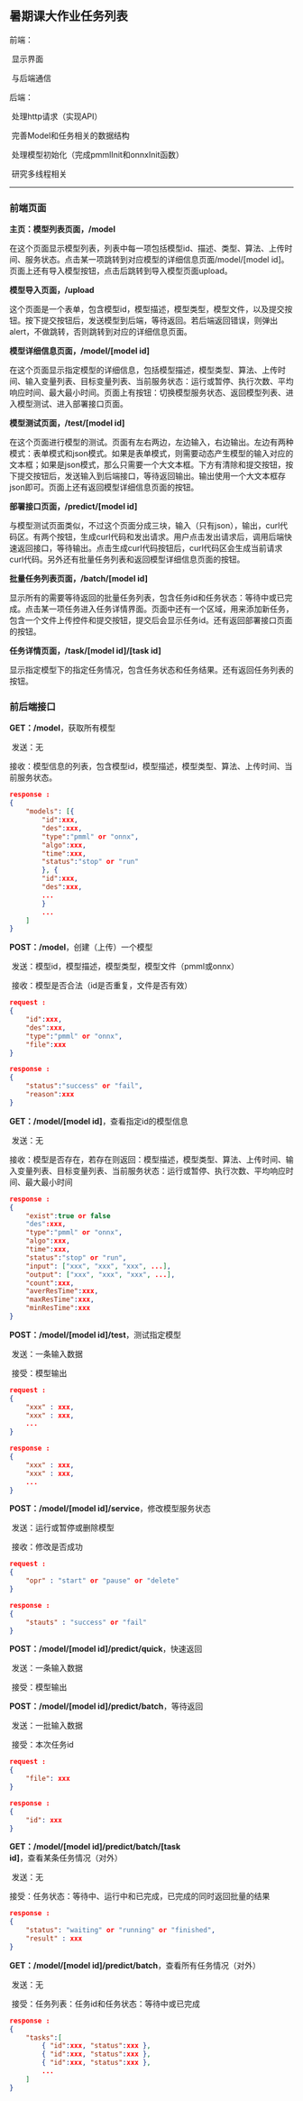 ## 暑期课大作业任务列表

前端：

​	显示界面

​	与后端通信

后端：

​	处理http请求（实现API）

​	完善Model和任务相关的数据结构

​	处理模型初始化（完成pmmlInit和onnxInit函数）

​	研究多线程相关

------

### 前端页面

**主页：模型列表页面，/model**

​	在这个页面显示模型列表，列表中每一项包括模型id、描述、类型、算法、上传时间、服务状态。点击某一项跳转到对应模型的详细信息页面/model/[model id]。页面上还有导入模型按钮，点击后跳转到导入模型页面upload。



**模型导入页面，/upload**

​	这个页面是一个表单，包含模型id，模型描述，模型类型，模型文件，以及提交按钮。按下提交按钮后，发送模型到后端，等待返回。若后端返回错误，则弹出alert，不做跳转，否则跳转到对应的详细信息页面。



**模型详细信息页面，/model/[model id]**

​	在这个页面显示指定模型的详细信息，包括模型描述，模型类型、算法、上传时间、输入变量列表、目标变量列表、当前服务状态：运行或暂停、执行次数、平均响应时间、最大最小时间。页面上有按钮：切换模型服务状态、返回模型列表、进入模型测试、进入部署接口页面。



**模型测试页面，/test/[model id]**

​	在这个页面进行模型的测试。页面有左右两边，左边输入，右边输出。左边有两种模式：表单模式和json模式。如果是表单模式，则需要动态产生模型的输入对应的文本框；如果是json模式，那么只需要一个大文本框。下方有清除和提交按钮，按下提交按钮后，发送输入到后端接口，等待返回输出。输出使用一个大文本框存json即可。页面上还有返回模型详细信息页面的按钮。



**部署接口页面，/predict/[model id]**

​	与模型测试页面类似，不过这个页面分成三块，输入（只有json），输出，curl代码区。有两个按钮，生成curl代码和发出请求。用户点击发出请求后，调用后端快速返回接口，等待输出。点击生成curl代码按钮后，curl代码区会生成当前请求curl代码。另外还有批量任务列表和返回模型详细信息页面的按钮。



**批量任务列表页面，/batch/[model id]**

​	显示所有的需要等待返回的批量任务列表，包含任务id和任务状态：等待中或已完成。点击某一项任务进入任务详情界面。页面中还有一个区域，用来添加新任务，包含一个文件上传控件和提交按钮，提交后会显示任务id。还有返回部署接口页面的按钮。



**任务详情页面，/task/[model id]/[task id]**

​	显示指定模型下的指定任务情况，包含任务状态和任务结果。还有返回任务列表的按钮。



### 前后端接口

**GET：/model**，获取所有模型

​	发送：无

​	接收：模型信息的列表，包含模型id，模型描述，模型类型、算法、上传时间、当前服务状态。

```json
response : 
{
	"models": [{
		"id":xxx,
		"des":xxx,
		"type":"pmml" or "onnx",
		"algo":xxx,
		"time":xxx,
		"status":"stop" or "run"
		}, {
		"id":xxx,
		"des":xxx,
		...
		}
		...
	]
}
```

**POST：/model**，创建（上传）一个模型

​	发送：模型id，模型描述，模型类型，模型文件（pmml或onnx）

​	接收：模型是否合法（id是否重复，文件是否有效）

```json
request : 
{
	"id":xxx,
    "des":xxx,
    "type":"pmml" or "onnx",
    "file":xxx
}

response :
{
    "status":"success" or "fail",
    "reason":xxx
}
```

**GET：/model/[model id]**，查看指定id的模型信息

​	发送：无

​	接收：模型是否存在，若存在则返回：模型描述，模型类型、算法、上传时间、输入变量列表、目标变量列表、当前服务状态：运行或暂停、执行次数、平均响应时间、最大最小时间

```json
response : 
{
    "exist":true or false
	"des":xxx,
	"type":"pmml" or "onnx",
	"algo":xxx,
	"time":xxx,
	"status":"stop" or "run",
    "input": ["xxx", "xxx", "xxx", ...],
	"output": ["xxx", "xxx", "xxx", ...],
   	"count":xxx,
    "averResTime":xxx,
    "maxResTime":xxx,
    "minResTime":xxx
}
```

**POST：/model/[model id]/test**，测试指定模型

​	发送：一条输入数据

​	接受：模型输出

```json
request : 
{
	"xxx" : xxx,
	"xxx" : xxx,
	...
}

response : 
{
	"xxx" : xxx,
	"xxx" : xxx,
	...
}
```

**POST：/model/[model id]/service**，修改模型服务状态

​	发送：运行或暂停或删除模型

​	接收：修改是否成功

```json
request : 
{
	"opr" : "start" or "pause" or "delete"
}

response :
{
	"stauts" : "success" or "fail"
}
```

**POST：/model/[model id]/predict/quick**，快速返回

​	发送：一条输入数据

​	接受：模型输出

**POST：/model/[model id]/predict/batch**，等待返回

​	发送：一批输入数据

​	接受：本次任务id

```json
request :
{
	"file": xxx
}

response :
{
	"id": xxx
}
```

**GET：/model/[model id]/predict/batch/[task id]**，查看某条任务情况（对外）

​	发送：无

​	接受：任务状态：等待中、运行中和已完成，已完成的同时返回批量的结果

```json
response :
{
	"status": "waiting" or "running" or "finished",
	"result" : xxx
}
```

**GET：/model/[model id]/predict/batch**，查看所有任务情况（对外）

​	发送：无

​	接受：任务列表：任务id和任务状态：等待中或已完成

```json
response :
{
	"tasks":[
		{ "id":xxx, "status":xxx },
		{ "id":xxx, "status":xxx },
		{ "id":xxx, "status":xxx },
		...
	]
}
```

